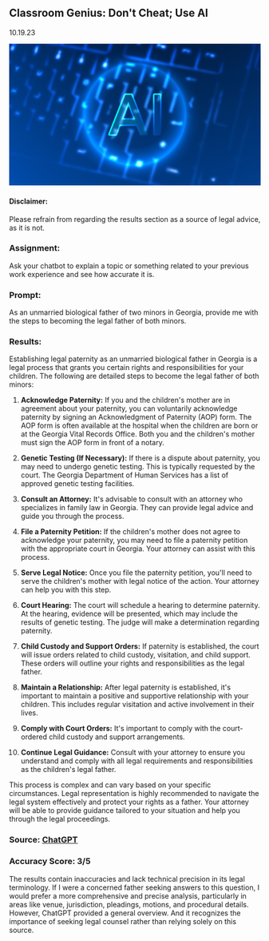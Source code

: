 ## Classroom Genius: Don't Cheat; Use AI 
10.19.23

![AI photo](photos/AI_photo.jpg)

#### Disclaimer:  
 Please refrain from regarding the results section as a source of legal advice, as it is not.

### Assignment: 
Ask your chatbot to explain a topic or something related to your previous work experience and see how accurate it is.

### Prompt:

As an unmarried biological father of two minors in Georgia, provide me with the steps to becoming the legal father of both minors.

### Results:

Establishing legal paternity as an unmarried biological father in Georgia is a legal process that grants you certain rights and responsibilities for your children. The following are detailed steps to become the legal father of both minors:

1. **Acknowledge Paternity:**
   If you and the children's mother are in agreement about your paternity, you can voluntarily acknowledge paternity by signing an Acknowledgment of Paternity (AOP) form. The AOP form is often available at the hospital when the children are born or at the Georgia Vital Records Office. Both you and the children's mother must sign the AOP form in front of a notary.

2. **Genetic Testing (If Necessary):**
   If there is a dispute about paternity, you may need to undergo genetic testing. This is typically requested by the court. The Georgia Department of Human Services has a list of approved genetic testing facilities.

3. **Consult an Attorney:**
   It's advisable to consult with an attorney who specializes in family law in Georgia. They can provide legal advice and guide you through the process.

4. **File a Paternity Petition:**
   If the children's mother does not agree to acknowledge your paternity, you may need to file a paternity petition with the appropriate court in Georgia. Your attorney can assist with this process.

5. **Serve Legal Notice:**
   Once you file the paternity petition, you'll need to serve the children's mother with legal notice of the action. Your attorney can help you with this step.

6. **Court Hearing:**
   The court will schedule a hearing to determine paternity. At the hearing, evidence will be presented, which may include the results of genetic testing. The judge will make a determination regarding paternity.

7. **Child Custody and Support Orders:**
   If paternity is established, the court will issue orders related to child custody, visitation, and child support. These orders will outline your rights and responsibilities as the legal father.

8. **Maintain a Relationship:**
   After legal paternity is established, it's important to maintain a positive and supportive relationship with your children. This includes regular visitation and active involvement in their lives.

9. **Comply with Court Orders:**
   It's important to comply with the court-ordered child custody and support arrangements.

10. **Continue Legal Guidance:**
    Consult with your attorney to ensure you understand and comply with all legal requirements and responsibilities as the children's legal father.

This process is complex and can vary based on your specific circumstances. Legal representation is highly recommended to navigate the legal system effectively and protect your rights as a father. Your attorney will be able to provide guidance tailored to your situation and help you through the legal proceedings.


### Source: [ChatGPT](https://chat.openai.com/)

### Accuracy Score: 3/5 

The results contain inaccuracies and lack technical precision in its legal terminology. If I were a concerned father seeking answers to this question, I would prefer a more comprehensive and precise analysis, particularly in areas like venue, jurisdiction, pleadings, motions, and procedural details. However, ChatGPT provided a general overview. And it recognizes the importance of seeking legal counsel rather than relying solely on this source.

